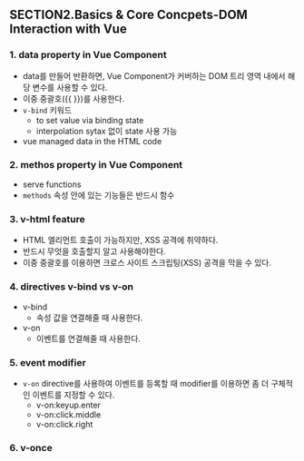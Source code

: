 ## SECTION2.Basics & Core Concpets-DOM Interaction with Vue

### 1. data property in Vue Component

* data를 만들어 반환하면, Vue Component가 커버하는 DOM 트리 영역 내에서 해당 변수를 사용할 수 있다.
* 이중 중괄호({{ }})를 사용한다.
* `v-bind` 키워드
    * to set value via binding state
    * interpolation sytax 없이 state 사용 가능
* vue managed data in the HTML code

### 2. methos property in Vue Component

* serve functions
* `methods` 속성 안에 있는 기능들은 반드시 함수

### 3. v-html feature

* HTML 엘리먼트 호출이 가능하지만, XSS 공격에 취약하다.
* 반드시 무엇을 호출할지 알고 사용해야한다.
* 이중 중괄호를 이용하면 크로스 사이트 스크립팅(XSS) 공격을 막을 수 있다.

### 4. directives v-bind vs v-on

* v-bind 
    * 속성 값을 연결해줄 때 사용한다.
* v-on
    * 이벤트를 연결해줄 때 사용한다.

### 5. event modifier

* `v-on` directive를 사용하여 이벤트를 등록할 때 modifier를 이용하면 좀 더 구체적인 이벤트를 지정할 수 있다.
    * v-on:keyup.enter
    * v-on:click.middle
    * v-on:click.right

### 6. v-once